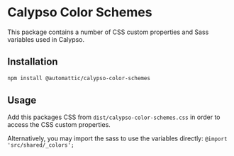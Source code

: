 # Calypso Color Schemes

This package contains a number of CSS custom properties and Sass variables used in Calypso.

## Installation

```sh
npm install @automattic/calypso-color-schemes
```

## Usage

Add this packages CSS from `dist/calypso-color-schemes.css` in order to access the CSS custom
properties.

Alternatively, you may import the sass to use the variables directly: `@import 'src/shared/_colors';`

